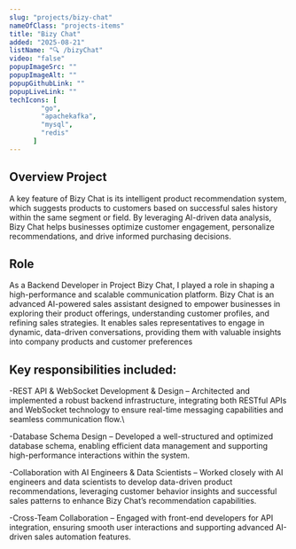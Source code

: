 ```yaml
---
slug: "projects/bizy-chat"
nameOfClass: "projects-items"
title: "Bizy Chat"
added: "2025-08-21"
listName: "🔍 /bizyChat"
video: "false"
popupImageSrc: ""
popupImageAlt: ""
popupGithubLink: ""
popupLiveLink: ""
techIcons: [
        "go",
        "apachekafka",
        "mysql",
        "redis"
      ]
---
```


## Overview Project
A key feature of Bizy Chat is its intelligent product recommendation system, which suggests products to customers based on successful sales history within the same segment or field. By leveraging AI-driven data analysis, Bizy Chat helps businesses optimize customer engagement, personalize recommendations, and drive informed purchasing decisions.

## Role
As a Backend Developer in Project Bizy Chat, I played a role in shaping a high-performance and scalable communication platform. Bizy Chat is an advanced AI-powered sales assistant designed to empower businesses in exploring their product offerings, understanding customer profiles, and refining sales strategies. It enables sales representatives to engage in dynamic, data-driven conversations, providing them with valuable insights into company products and customer preferences

## Key responsibilities included:
-REST API & WebSocket Development & Design – Architected and implemented a robust backend infrastructure, integrating both RESTful APIs and WebSocket technology to ensure real-time messaging capabilities and seamless communication flow.\

-Database Schema Design – Developed a well-structured and optimized database schema, enabling efficient data management and supporting high-performance interactions within the system.

-Collaboration with AI Engineers & Data Scientists – Worked closely with AI engineers and data scientists to develop data-driven product recommendations, leveraging customer behavior insights and successful sales patterns to enhance Bizy Chat’s recommendation capabilities.

-Cross-Team Collaboration – Engaged with front-end developers for API integration, ensuring smooth user interactions and supporting advanced AI-driven sales automation features.
